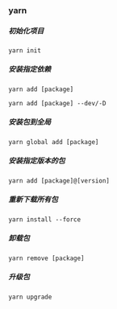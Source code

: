 ### yarn
##### 初始化项目
  ```
  yarn init
  ```
##### 安装指定依赖
 ```
 yarn add [package]

yarn add [package] --dev/-D
 ```
##### 安装包到全局
```
yarn global add [package]
```
##### 安装指定版本的包

```
yarn add [package]@[version]
```
##### 重新下载所有包

```
yarn install --force
```

##### 卸载包
```
yarn remove [package]
```

##### 升级包

```
yarn upgrade
```
